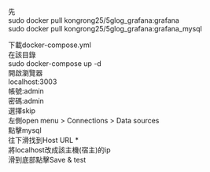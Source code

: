 先   
sudo docker pull kongrong25/5glog_grafana:grafana  
sudo docker pull kongrong25/5glog_grafana:grafana_mysql   

下載docker-compose.yml  
在該目錄  
sudo docker-compose up -d  
開啟瀏覽器  
localhost:3003  
帳號:admin  
密碼:admin  
選擇skip  
左側open menu > Connections > Data sources  
點擊mysql  
往下滑找到Host URL *  
將localhost改成該主機(宿主)的ip  
滑到底部點擊Save & test  


